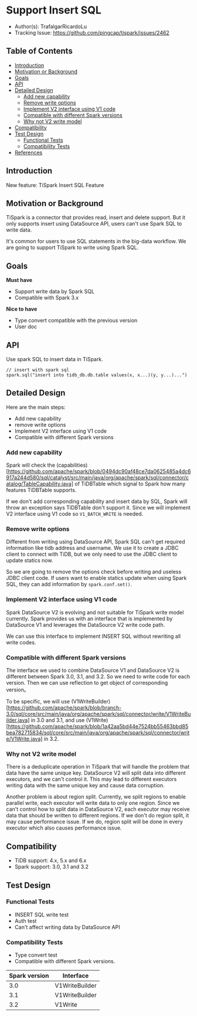 # Support Insert SQL 

- Author(s): TrafalgarRicardoLu
- Tracking Issue: https://github.com/pingcap/tispark/issues/2462

## Table of Contents
- [Introduction](#introduction)
- [Motivation or Background](#motivation-or-background)
- [Goals](#goals)
- [API](#api)
- [Detailed Design](#detailed-design)
  * [Add new capability](#add-new-capability)
  * [Remove write options](#remove-write-options)
  * [Implement V2 interface using V1 code](#implement-v2-interface-using-v1-code)
  * [Compatible with different Spark versions](#compatible-with-different-spark-versions)
  * [Why not V2 write model](#why-not-v2-write-model)
- [Compatibility](#compatibility)
- [Test Design](#test-design)
  * [Functional Tests](#functional-tests)
  * [Compatibility Tests](#compatibility-tests)
- [References](#references)

## Introduction

New feature: TiSpark Insert SQL Feature

## Motivation or Background

TiSpark is a connector that provides read, insert and delete support.
But it only supports insert using DataSource API, users can't use Spark SQL to write data.

It's common for users to use SQL statements in the big-data workflow. We are going to support TiSpark to
write using Spark SQL.

## Goals
**Must have**
- Support write data by Spark SQL
- Compatible with Spark 3.x

**Nice to have**
- Type convert compatible with the previous version
- User doc

## API
Use spark SQL to insert data in TiSpark.
```
// insert with spark sql
spark.sql("insert into tidb_db.db.table values(x, x...)(y, y...)...")
```

## Detailed Design
Here are the main steps:
- Add new capability
- remove write options
- Implement V2 interface using V1 code
- Compatible with different Spark versions

### Add new capability
Spark will check the (capabilities)[https://github.com/apache/spark/blob/0494dc90af48ce7da0625485a4dc6917a244d580/sql/catalyst/src/main/java/org/apache/spark/sql/connector/catalog/TableCapability.java] 
of TiDBTable which signal to Spark how many features TiDBTable supports. 

If we don't add corresponding capability and insert data by SQL, Spark will throw an exception says TiDBTable don't support it.
Since we will implement V2 interface using V1 code so `V1_BATCH_WRITE` is needed.

### Remove write options
Different from writing using DataSource API, Spark SQL can't get required information like tidb address and username.
We use it to create a JDBC client to connect with TiDB, but we only need to use the JDBC client to update statics now.

So we are going to remove the options check before writing and useless JDBC client code.
If users want to enable statics update when using Spark SQL, they can add information by `spark.conf.set()`.

### Implement V2 interface using V1 code
Spark DataSource V2 is evolving and not suitable for TiSpark write model currently.
Spark provides us with an interface that is implemented by DataSource V1 and leverages the DataSource V2 write code path.

We can use this interface to implement INSERT SQL without rewriting all write codes.

### Compatible with different Spark versions
The interface we used to combine DataSource V1 and DataSource V2 is different between
Spark 3.0, 3.1, and 3.2. So we need to write code for each version. Then we can use reflection to get object of
corresponding version。

To be specific, we will use (V1WriteBuilder)[https://github.com/apache/spark/blob/branch-3.0/sql/core/src/main/java/org/apache/spark/sql/connector/write/V1WriteBuilder.java] in 3.0 and 3.1, and use (V1Write)[https://github.com/apache/spark/blob/1a42aa5bd44e7524bb55463bbd85bea782715834/sql/core/src/main/java/org/apache/spark/sql/connector/write/V1Write.java] in 3.2.

### Why not V2 write model
There is a deduplicate operation in TiSpark that will handle the problem that data have the same unique key.
DataSource V2 will split data into different executors, and we can't control it. This may lead to different
executors writing data with the same unique key and cause data corruption.

Another problem is about region split. Currently, we split regions to enable parallel write, each executor will write data to only one
region. Since we can't control how to split data in DataSource V2, each executor may receive data that
should be written to different regions. If we don't do region split, it may cause performance issue. If we do, region split will be
done in every executor which also causes performance issue.


## Compatibility
- TiDB support: 4.x, 5.x and 6.x
- Spark support: 3.0, 3.1 and 3.2

## Test Design

### Functional Tests
- INSERT SQL write test
- Auth test
- Can't affect writing data by DataSource API

### Compatibility Tests
- Type convert test
- Compatible with different Spark versions.

| Spark version | Interface      |
|---------------|----------------|
| 3.0           | V1WriteBuilder | 
| 3.1           | V1WriteBuilder |
| 3.2           | V1Write        | 


